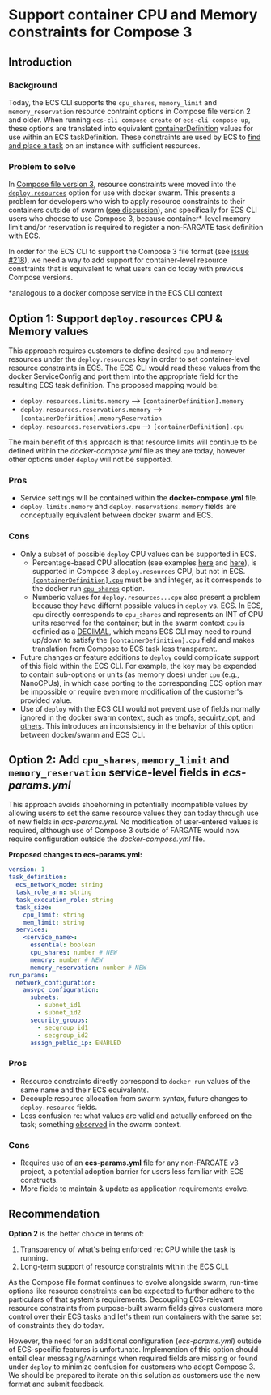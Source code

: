 # Support container CPU and Memory constraints for Compose 3

## Introduction

### Background
Today, the ECS CLI supports the `cpu_shares`, `memory_limit` and `memory_reservation` resource contraint options in Compose file version 2 and older. When running `ecs-cli compose create` or `ecs-cli compose up`, these options are translated into equivalent [containerDefinition](https://docs.aws.amazon.com/AmazonECS/latest/APIReference/API_ContainerDefinition.html) values for use within an ECS taskDefinition. These constraints are used by ECS to [find and place a task](https://docs.aws.amazon.com/AmazonECS/latest/developerguide/task-placement.html) on an instance with sufficient resources.    

### Problem to solve
In [Compose file version 3](https://docs.docker.com/compose/compose-file/), resource constraints were moved into the [`deploy.resources`](https://docs.docker.com/compose/compose-file/#resources) option for use with docker swarm. This presents a problem for developers who wish to apply resource constraints to their containers outside of swarm ([see discussion](https://github.com/docker/compose/issues/4513)), and specifically for ECS CLI users who choose to use Compose 3, because container*-level memory limit and/or reservation is required to register a non-FARGATE task definition with ECS.

In order for the ECS CLI to support the Compose 3 file format (see [issue #218](https://github.com/aws/amazon-ecs-cli/issues/218)), we need a way to add support for container-level resource constraints that is equivalent to what users can do today with previous Compose versions.

*analogous to a docker compose service in the ECS CLI context


## Option 1: Support `deploy.resources` CPU & Memory values
This approach requires customers to define desired `cpu` and `memory` resources under the `deploy.resources` key in order to set container-level resource constraints in ECS. The ECS CLI would read these values from the docker ServiceConfig and port them into the appropriate field for the resulting ECS task definition. The proposed mapping would be:

* `deploy.resources.limits.memory` --> `[containerDefinition].memory`
* `deploy.resources.reservations.memory` --> `[containerDefinition].memoryReservation`
* `deploy.resources.reservations.cpu` --> `[containerDefinition].cpu`

The main benefit of this approach is that resource limits will continue to be defined within the *docker-compose.yml* file as they are today, however other options under `deploy` will not be supported.

### Pros
* Service settings will be contained within the **docker-compose.yml** file.
* `deploy.limits.memory` and `deploy.reservations.memory` fields are conceptually equivalent between docker swarm and ECS.

### Cons
* Only a subset of possible `deploy` CPU values can be supported in ECS. 
    * Percentage-based CPU allocation (see examples [here](https://docs.docker.com/get-started/part5/#persist-the-data) and [here](https://docs.docker.com/compose/compose-file/#resources)), is supported in Compose 3 `deploy.resources` CPU, but not in ECS. [`[containerDefinition].cpu`](https://docs.aws.amazon.com/AmazonECS/latest/APIReference/API_ContainerDefinition.html) must be and integer, as it corresponds to the docker run [`cpu_shares`](https://docs.docker.com/engine/reference/run/#cpu-share-constraint) option.
    * Numberic values for `deploy.resources...cpu` also present a problem because they have differnt possible values in `deploy` vs. ECS. In ECS, `cpu` directly corresponds to `cpu_shares` and represents an INT of CPU units reserved for the container; but in the swarm context `cpu` is definied as a [DECIMAL](https://github.com/moby/moby/issues/28456#issuecomment-260810538), which means ECS CLI may need to round up/down to satisfy the `[containerDefinition].cpu` field and makes translation from Compose to ECS task less transparent.   
* Future changes or feature additions to `deploy` could complicate support of this field within the ECS CLI. For example, the key may be expended to contain sub-options or units (as memory does) under `cpu` (e.g., NanoCPUs), in which case porting to the corresponding ECS option may be impossible or require even more modification of the customer's provided value.
* Use of `deploy` with the ECS CLI would not prevent use of fields normally ignored in the docker swarm context, such as tmpfs, secuirty_opt, [and others](https://docs.docker.com/compose/compose-file/#not-supported-for-docker-stack-deploy). This introduces an inconsistency in the behavior of this option between docker/swarm and ECS CLI.


## Option 2: Add `cpu_shares`, `memory_limit` and `memory_reservation` service-level fields in *ecs-params.yml*
This approach avoids shoehorning in potentially incompatible values by allowing users to set the same resource values they can today through use of new fields in *ecs-params.yml*. No modification of user-entered values is required, although use of Compose 3 outside of FARGATE would now require configuration outside the *docker-compose.yml* file. 

**Proposed changes to ecs-params.yml:**
```yaml
version: 1
task_definition:
  ecs_network_mode: string
  task_role_arn: string
  task_execution_role: string
  task_size:
    cpu_limit: string
    mem_limit: string
  services:
    <service_name>:
      essential: boolean
      cpu_shares: number # NEW
      memory: number # NEW
      memory_reservation: number # NEW
run_params:
  network_configuration:
    awsvpc_configuration:
      subnets: 
        - subnet_id1 
        - subnet_id2
      security_groups: 
        - secgroup_id1
        - secgroup_id2
      assign_public_ip: ENABLED
```

### Pros
* Resource constraints directly correspond to `docker run` values of the same name and their ECS equivalents.
* Decouple resource allocation from swarm syntax, future changes to `deploy.resource` fields.
* Less confusion re: what values are valid and actually enforced on the task; something [observed](https://github.com/moby/moby/issues/30222) in the swarm context.

### Cons
* Requires use of an **ecs-params.yml** file for any non-FARGATE v3 project, a potential adoption barrier for users less familiar with ECS constructs.
* More fields to maintain & update as application requirements evolve.


## Recommendation
**Option 2** is the better choice in terms of:
1. Transparency of what's being enforced re: CPU while the task is running.
2. Long-term support of resource constraints within the ECS CLI.

As the Compose file format continues to evolve alongside swarm, run-time options like resource constraints can be expected to further adhere to the particulars of that system's requirements. Decoupling ECS-relevant resource constraints from purpose-built swarm fields gives customers more control over their ECS tasks and let's them run containers with the same set of constraints they do today.

However, the need for an additional configuration (*ecs-params.yml*) outside of ECS-specific features is unfortunate. Implemention of this option should entail clear messaging/warnings when required fields are missing or found under `deploy` to minimize confusion for customers who adopt Compose 3. We should be prepared to iterate on this solution as customers use the new format and submit feedback.







